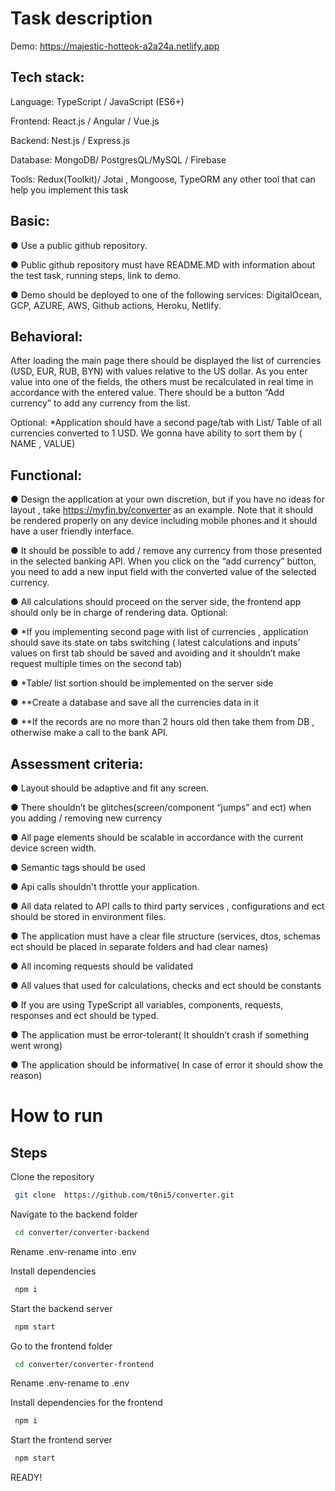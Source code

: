 # Task description

Demo: https://majestic-hotteok-a2a24a.netlify.app


## Tech stack:

Language: TypeScript / JavaScript (ES6+)

Frontend: React.js / Angular / Vue.js

Backend: Nest.js / Express.js

Database: MongoDB/ PostgresQL/MySQL / Firebase

Tools: Redux(Toolkit)/ Jotai , Mongoose, TypeORM any other tool that can help you implement this task

## Basic:
● Use a public github repository.

● Public github repository must have README.MD with information about the test task,
running steps, link to demo.

● Demo should be deployed to one of the following services: DigitalOcean, GCP, AZURE,
AWS, Github actions, Heroku, Netlify.


## Behavioral:

After loading the main page there should be displayed the list of currencies (USD, EUR,
RUB, BYN) with values relative to the US dollar.
As you enter value into one of the fields, the others must be recalculated in real time in
accordance with the entered value. There should be a button “Add currency” to add any
currency from the list.

Optional:
*Application should have a second page/tab with List/ Table of all currencies converted
to 1 USD. We gonna have ability to sort them by ( NAME , VALUE)

## Functional:
● Design the application at your own discretion, but if you have no ideas for layout , take
https://myfin.by/converter as an example. Note that it should be rendered properly on
any device including mobile phones and it should have a user friendly interface.

● It should be possible to add / remove any currency from those presented in the selected
banking API. When you click on the “add currency” button, you need to add a new input
field with the converted value of the selected currency.

● All calculations should proceed on the server side, the frontend app should only be in
charge of rendering data.
Optional:

● *If you implementing second page with list of currencies , application should save its
state on tabs switching ( latest calculations and inputs’ values on first tab should be
saved and avoiding and it shouldn’t make request multiple times on the second tab)

● *Table/ list sortion should be implemented on the server side

● **Create a database and save all the currencies data in it

● **If the records are no more than 2 hours old then take them from DB , otherwise make a
call to the bank API.

## Assessment criteria:

● Layout should be adaptive and fit any screen.

● There shouldn’t be glitches(screen/component “jumps” and ect) when you adding /
removing new currency

● All page elements should be scalable in accordance with the current device screen
width.

● Semantic tags should be used

● Api calls shouldn't throttle your application.

● All data related to API calls to third party services , configurations and ect should be
stored in environment files.

● The application must have a clear file structure (services, dtos, schemas ect should be
placed in separate folders and had clear names)

● All incoming requests should be validated

● All values that used for calculations, checks and ect should be constants

● If you are using TypeScript all variables, components, requests, responses and ect
should be typed.

● The application must be error-tolerant( It shouldn’t crash if something went wrong)

● The application should be informative( In case of error it should show the reason)



# How to run

## Steps

Clone the  repository

```bash
 git clone  https://github.com/t0ni5/converter.git
```

Navigate to the backend folder



```bash
 cd converter/converter-backend
```
 Rename .env-rename into .env

Install dependencies

```bash
 npm i
```

Start the backend server

```bash
 npm start
```

Go to the frontend folder


```bash
 cd converter/converter-frontend
```


 Rename .env-rename to .env


Install dependencies for the frontend

```bash
 npm i
```

Start the frontend server

```bash
 npm start
```

READY!


